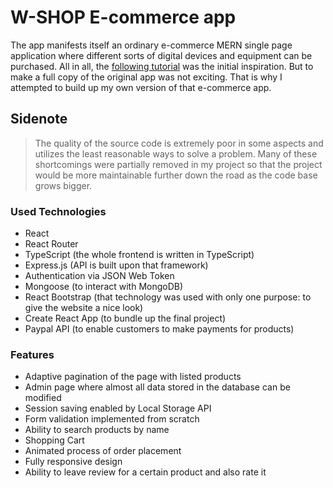 # W-SHOP E-commerce app
 The app manifests itself an ordinary e-commerce MERN single page application where different sorts of digital devices and equipment can be purchased. All in all, the [following tutorial](https://github.com/bradtraversy/proshop_mern) was the initial inspiration. But to make a full copy of the original app was not exciting. That is why I attempted to build up my own version of that e-commerce app. 

 ## Sidenote
 > The   quality of the source code is extremely poor in some aspects and utilizes the least reasonable ways to solve a problem. Many of these shortcomings were partially removed in my project so that the project would be more maintainable further down the road as the code base grows bigger. 

 ### Used Technologies
 * React
 * React Router
 * TypeScript (the whole frontend is written in TypeScript)
 * Express.js (API is built upon that framework)
 * Authentication via JSON Web Token
 * Mongoose (to interact with MongoDB)
 * React Bootstrap (that technology was used with only one purpose: to give the website a nice look)
 * Create React App (to bundle up the final project)
 * Paypal API (to enable customers to make payments for products)

 ### Features
 * Adaptive pagination of the page with listed products
 * Admin page where almost all data stored in the database can be modified
 * Session saving enabled by Local Storage API
 * Form validation implemented from scratch
 * Ability to search products by name
 * Shopping Cart
 * Animated process of order placement
 * Fully responsive design
 * Ability to leave review for a certain product and also rate it